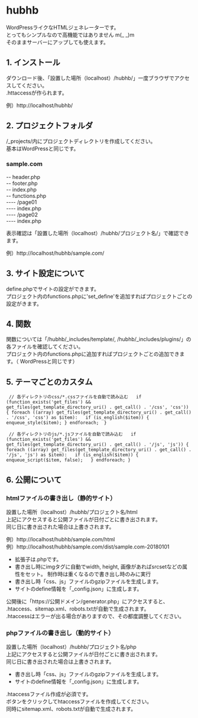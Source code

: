 # hubhb

WordPressライクなHTMLジェネレーターです。  
とってもシンプルなので高機能ではありません m(_ _)m  
そのままサーバーにアップしても使えます。

## 1. インストール
ダウンロード後、「設置した場所（localhost）/hubhb/」一度ブラウザでアクセスしてください。  
.httaccessが作られます。

例）http://localhost/hubhb/

## 2. プロジェクトフォルダ
/_projects/内にプロジェクトディレクトリを作成してください。  
基本はWordPressと同じです。

### sample.com

-- header.php  
-- footer.php  
-- index.php  
-- functions.php  
---- /page01  
---- index.php  
---- /page02  
---- index.php  

表示確認は「設置した場所（localhost）/hubhb/プロジェクト名/」で確認できます。

例）http://localhost/hubhb/sample.com/

## 3. サイト設定について
define.phpでサイトの設定ができます。  
プロジェクト内のfunctions.phpに'set_define'を追加すればプロジェクトごとの設定がきます。

## 4. 関数
関数については「/hubhb/_includes/template/, /hubhb/_includes/plugins/」の各ファイルを確認してください。  
プロジェクト内のfunctions.phpに追加すればプロジェクトごとの追加できます。（ WordPressと同じです）

## 5. テーマごとのカスタム
`
// 各ディレクトリのcss/*.cssファイルを自動で読み込む  
if (function_exists('get_files') && get_files(get_template_directory_uri() . get_call() . '/css', 'css')) {
    foreach ((array) get_files(get_template_directory_uri() . get_call() . '/css', 'css') as $item):  
        if (is_english($item)) {
            enqueue_style($item);
        }
    endforeach; 
}`

`
// 各ディレクトリのjs/*.jsファイルを自動で読み込む  
if (function_exists('get_files') && get_files(get_template_directory_uri() . get_call() . '/js', 'js')) {  
    foreach ((array) get_files(get_template_directory_uri() . get_call() . '/js', 'js') as $item):  
        if (is_english($item)) {  
            enqueue_script($item, false);  
        }
    endforeach;
}`

## 6. 公開について
### htmlファイルの書き出し（静的サイト）
設置した場所（localhost）/hubhb/プロジェクト名/html  
上記にアクセスすると公開ファイルが日付ごとに書き出されます。  
同じ日に書き出された場合は上書きされます。

例）http://localhost/hubhb/sample.com/html  
例）http://localhost/hubhb/sample.com/dist/sample.com-20180101

* 拡張子は.phpです。
* 書き出し時にimgタグに自動でwidth, height, 画像があればsrcsetなどの属性をセット。  制作時は重くなるので書き出し時のみに実行
* 書き出し時「css、js」ファイルのgzipファイルを生成します。
* サイトのdefine情報を「_config.json」に生成します。

公開後に「https://公開ドメイン/generator.php」にアクセスすると、  
.htaccess、sitemap.xml、robots.txtが自動で生成されます。  
.htaccessはエラーが出る場合がありますので、その都度調整してください。

### phpファイルの書き出し（動的サイト）
設置した場所（localhost）/hubhb/プロジェクト名/php  
上記にアクセスすると公開ファイルが日付ごとに書き出されます。  
同じ日に書き出された場合は上書きされます。

* 書き出し時「css、js」ファイルのgzipファイルを生成します。 
* サイトのdefine情報を「_config.json」に生成します。

.htaccessファイル作成が必須です。  
ボタンをクリックしてhtaccessファイルを作成してください。  
同時にsitemap.xml、robots.txtが自動で生成されます。
